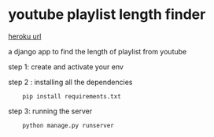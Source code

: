 # youtube playlist length finder

[heroku url](https://playlisttime.herokuapp.com/)

a django app to find the length of playlist from youtube

step 1: create and activate your env

step 2 : installing all the dependencies

```
    pip install requirements.txt
```

step 3: running the server

```
    python manage.py runserver
```
